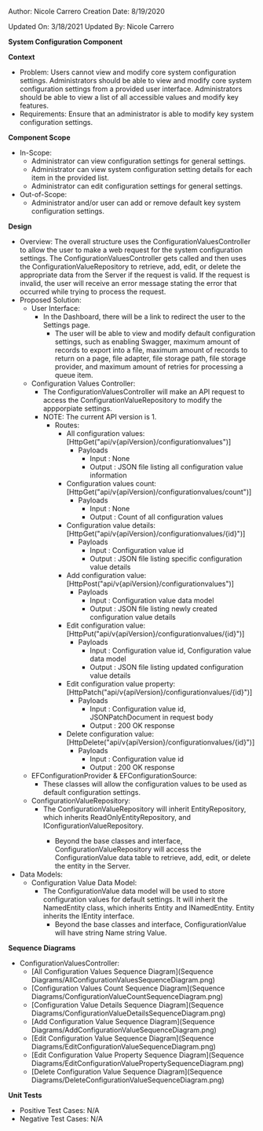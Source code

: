 Author: Nicole Carrero
Creation Date: 8/19/2020

Updated On: 3/18/2021
Updated By: Nicole Carrero

**System Configuration Component**

**Context**

- Problem: Users cannot view and modify core system configuration settings.  Administrators should be able to view and modify core system configuration settings from a provided user interface.  Administrators should be able to view a list of all accessible values and modify key features.
- Requirements: Ensure that an administrator is able to modify key system configuration settings.

**Component Scope**

- In-Scope:
  - Administrator can view configuration settings for general settings.
  - Administrator can view system configuration setting details for each item in the provided list.
  - Administrator can edit configuration settings for general settings.
- Out-of-Scope:
  - Administrator and/or user can add or remove default key system configuration settings.

**Design**

- Overview: The overall structure uses the ConfigurationValuesController to allow the user to make a web request for the system configuration settings.  The ConfigurationValuesController gets called and then uses the ConfigurationValueRepository to retrieve, add, edit, or delete the appropriate data from the Server if the request is valid.  If the request is invalid, the user will receive an error message stating the error that occurred while trying to process the request.
- Proposed Solution:
  - User Interface:
    - In the Dashboard, there will be a link to redirect the user to the Settings page.
      - The user will be able to view and modify default configuration settings, such as enabling Swagger, maximum amount of records to export into a file, maximum amount of records to return on a page, file adapter, file storage path, file storage provider, and maximum amount of retries for processing a queue item.
  - Configuration Values Controller:
    - The ConfigurationValuesController will make an API request to access the ConfigurationValueRepository to modify the appporpiate settings.
    - NOTE: The current API version is 1.
      - Routes:
        - All configuration values: [HttpGet("api/v{apiVersion}/configurationvalues")]
          - Payloads
            - Input : None
            - Output : JSON file listing all configuration value information
        - Configuration values count: [HttpGet("api/v{apiVersion)/configurationvalues/count")]
          - Payloads
            - Input : None
            - Output : Count of all configuration values
        - Configuration value details: [HttpGet("api/v{apiVersion}/configurationvalues/{id}")]
          - Payloads
            - Input : Configuration value id
            - Output : JSON file listing specific configuration value details
        - Add configuration value: [HttpPost("api/v{apiVersion}/configurationvalues")]
          - Payloads
            - Input : Configuration value data model
            - Output : JSON file listing newly created configuration value details
        - Edit configuration value: [HttpPut("api/v{apiVersion}/configurationvalues/{id}")]
          - Payloads
            - Input : Configuration value id, Configuration value data model
            - Output : JSON file listing updated configuration value details
        - Edit configuration value property: [HttpPatch("api/v{apiVersion}/configurationvalues/{id}")]
          - Payloads
            - Input : Configuration value id, JSONPatchDocument in request body
            - Output : 200 OK response
        - Delete configuration value: [HttpDelete("api/v{apiVersion}/configurationvalues/{id}")]
          - Payloads
            - Input : Configuration value id
            - Output : 200 OK response
  - EFConfigurationProvider & EFConfigurationSource:
    - These classes will allow the configuration values to be used as default configuration settings. 
  - ConfigurationValueRepository:
    - The ConfigurationValueRepository will inherit EntityRepository<ConfigurationValue>, which inherits ReadOnlyEntityRepository<ConfigurationValue>, and IConfigurationValueRepository.
      - Beyond the base classes and interface, ConfigurationValueRepository will access the ConfigurationValue data table to retrieve, add, edit, or delete the entity in the Server.
- Data Models:
  - Configuration Value Data Model:
    - The ConfigurationValue data model will be used to store configuration values for default settings.  It will inherit the NamedEntity class, which inherits Entity and INamedEntity.  Entity inherits the IEntity interface.
      - Beyond the base classes and interface, ConfigurationValue will have string Name string Value.

**Sequence Diagrams**

- ConfigurationValuesController:
  - [All Configuration Values Sequence Diagram](Sequence Diagrams/AllConfigurationValuesSequenceDiagram.png)
  - [Configuration Values Count Sequence Diagram](Sequence Diagrams/ConfigurationValueCountSequenceDiagram.png)
  - [Configuration Value Details Sequence Diagram](Sequence Diagrams/ConfigurationValueDetailsSequenceDiagram.png)
  - [Add Configuration Value Sequence Diagram](Sequence Diagrams/AddConfigurationValueSequenceDiagram.png)
  - [Edit Configuration Value Sequence Diagram](Sequence Diagrams/EditConfigurationValueSequenceDiagram.png)
  - [Edit Configuration Value Property Sequence Diagram](Sequence Diagrams/EditConfigurationValuePropertySequenceDiagram.png)
  - [Delete Configuration Value Sequence Diagram](Sequence Diagrams/DeleteConfigurationValueSequenceDiagram.png)

**Unit Tests**

- Positive Test Cases: N/A
- Negative Test Cases: N/A